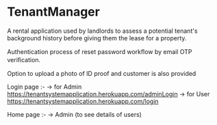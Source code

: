 # TenantManager

A rental application used by landlords to assess a potential tenant's background history before giving them the lease for a property. 

Authentication process of reset password workﬂow by email OTP veriﬁcation. 

Option to upload a photo of ID proof and customer is also provided

Login page :-
  -> for Admin  https://tenantsystemapplication.herokuapp.com/adminLogin
  -> for User   https://tenantsystemapplication.herokuapp.com/login
  
Home page   :-
  -> Admin  (to see details of users)
